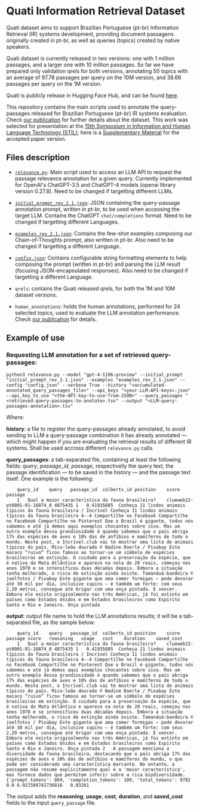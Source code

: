 # Quati Information Retrieval Dataset

Quati dataset aims to support Brazilian Portuguese (pt-br) Information Retrieval (IR) systems development, providing document passagens originally created in pt-br, as well as queries (topics) created by native speakers.

Quati dataset is currently released in two versions: one with 1 million passages, and a larger one with 10 million passages. So far we have prepared only validation qrels for both versions, annotating 50 topics with an average of 97.78 passages per query on the 10M version, and 38.66 passages per query on the 1M version.

Quati is publicly release in Hugging Face Hub, and can be found [here](https://huggingface.co/datasets/unicamp-dl/quati).

This repository contains the main scripts used to annotate the query-passages released for Brazilian Portuguese (pt-br) IR systems evaluation. Check [our publication](https://arxiv.org/abs/2404.06976) for further details about the dataset. This work was selected for presentation at the [15th Symposium in Information and Human Language Technology (STIL)](https://bracis.sbc.org.br/2024/15th-symposium-in-information-and-human-language-technology/); here is a [Supplementary Material](Quati_Supplementary_Material.pdf) for the accepted paper version.


## Files description

* [`relevance.py`](relevance.py): Main script used to access an LLM API to request the passage relevance annotation for a given query. Currently implemented for OpenAI's ChatGPT-3.5 and ChatGPT-4 models (openai library version 0.27.8). Need to be changed if targetting different LLMs.

* [`initial_prompt_rev_2.1.json`](initial_prompt_rev_2.1.json): JSON containing the query-passage annotation prompt, written in pt-br, to be used when accessing the target LLM. Contains the ChatGPT `chat/completions` format. Need to be changed if targetting different Languages.

* [`examples_rev_2.1.json`](examples_rev_2.1.json): Contains the few-shot examples composing our Chain-of-Thoughts prompt, also written in pt-br. Also need to be changed if targetting a different Language.

* [`config.json`](config.json): Contains configurable string formatting elements to help composing the prompt (written in pt-br) and parsing the LLM result (focusing JSON-encapsulated responses). Also need to be changed if targetting a different Language.

* `qrels`: contains the Quati released qrels, for both the 1M and 10M dataset versions.

* `human_annotations`: holds the human annotations, performed for 24 selected topics, used to evaluate the LLM annotation performance. Check [our publication](https://arxiv.org/abs/2404.06976) for details.


## Example of use

### Requesting LLM annotation for a set of retrieved query-passages:

```shell
python3 relevance.py --model "gpt-4-1106-preview" --initial_prompt "initial_prompt_rev_2.1.json" --examples "examples_rev_2.1.json" --config "config.json" --verbose True --history "<accumulated-annotated_query_passages_file>" --api_keys "<your-LLM-API-keys>.json" --api_key_to_use "<the-API-key-to-use-from-JSON>" --query_passages "<retrieved-query-passages-to-anotate>.tsv" --output "<LLM-query-passages-annotation>.tsv"
```

Where:

**history**: a file to register the query-passages already annotated, to avoid sending to LLM a query-passage combination it has already annotated ― which might happen if you are evaluating the retrieval results of different IR systems. Shall be used accross different `relevance.py` calls.

**query_passages**: a tab-separated file, containing at least the following fields: *query*, *passage_id*, *passage*, respectivelly the query text, the passage identification ― to be saved in the history ― and the passage text itself. One example is the following:

        query_id	query	passage_id	colbertx_id	position	score	passage
        1	Qual a maior característica da fauna brasileira?	clueweb22-pt0001-01-18874_0	4875435	1	0.41935885	Conheça 11 lindos animais típicos da fauna brasileira / Incrível Conheça 11 lindos animais típicos da fauna brasileira 4--4 Compartilhe no Facebook Compartilhe no Facebook Compartilhe no Pinterest Que o Brasil é gigante, todos nós sabemos e até já demos aqui exemplos chocantes sobre isso. Mas um outro exemplo dessa grandiosidade é quando sabemos que o país abriga 17% das espécies de aves e 10% das de anfíbios e mamíferos de todo o mundo. Neste post, o Incrível.club vai te mostrar uma lista de animais típicos do país. Mico-leão dourado © Nadine Doerle / Pixabay Este macaco “ruivo” ficou famoso ao tornar-se um símbolo de espécies brasileiras em extinção. O cuidado para a preservação da espécie, que é nativa da Mata Atlântica e aparece na nota de 20 reais, começou nos anos 1970 e se intensificou duas décadas depois. Embora a situação tenha melhorado, o risco de extinção ainda existe. Tamanduá-bandeira © joelfotos / Pixabay Este gigante que ama comer formigas — pode devorar até 30 mil por dia, inclusive cupins — é também um forte: com seus 2,20 metros, consegue até brigar com uma onça pintada. E vencer. Embora ele exista originalmente nas três Américas, já foi extinto em países como Estados Unidos e em Estados brasileiros como Espírito Santo e Rio e Janeiro. Onça pintada
        
**output**: output file name to hold the LLM annotations results; it will be a tab-separated file, as the sample below:

        query_id	query	passage_id	colbertx_id	position	score	passage	score	reasoning	usage	cost	duration	saved_cost
        1	Qual a maior característica da fauna brasileira?	clueweb22-pt0001-01-18874_0	4875435	1	0.41935885	Conheça 11 lindos animais típicos da fauna brasileira / Incrível Conheça 11 lindos animais típicos da fauna brasileira 4--4 Compartilhe no Facebook Compartilhe no Facebook Compartilhe no Pinterest Que o Brasil é gigante, todos nós sabemos e até já demos aqui exemplos chocantes sobre isso. Mas um outro exemplo dessa grandiosidade é quando sabemos que o país abriga 17% das espécies de aves e 10% das de anfíbios e mamíferos de todo o mundo. Neste post, o Incrível.club vai te mostrar uma lista de animais típicos do país. Mico-leão dourado © Nadine Doerle / Pixabay Este macaco “ruivo” ficou famoso ao tornar-se um símbolo de espécies brasileiras em extinção. O cuidado para a preservação da espécie, que é nativa da Mata Atlântica e aparece na nota de 20 reais, começou nos anos 1970 e se intensificou duas décadas depois. Embora a situação tenha melhorado, o risco de extinção ainda existe. Tamanduá-bandeira © joelfotos / Pixabay Este gigante que ama comer formigas — pode devorar até 30 mil por dia, inclusive cupins — é também um forte: com seus 2,20 metros, consegue até brigar com uma onça pintada. E vencer. Embora ele exista originalmente nas três Américas, já foi extinto em países como Estados Unidos e em Estados brasileiros como Espírito Santo e Rio e Janeiro. Onça pintada	2	A passagem menciona a diversidade da fauna brasileira, destacando que o país abriga 17% das espécies de aves e 10% das de anfíbios e mamíferos do mundo, o que pode ser considerado uma característica marcante. No entanto, a passagem não resume explicitamente qual é a 'maior característica', mas fornece dados que permitem inferir sobre a rica biodiversidade.	{'prompt_tokens': 869, 'completion_tokens': 109, 'total_tokens': 978}	0.0	6.921509742736816	0.03261
        
The output adds the **reasoning**, **usage**, **cost**, **duration**, and **saved_cost** fields to the input `query_passage` file.
